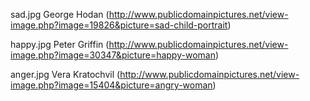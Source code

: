 sad.jpg
George Hodan (http://www.publicdomainpictures.net/view-image.php?image=19826&picture=sad-child-portrait)

happy.jpg
Peter Griffin (http://www.publicdomainpictures.net/view-image.php?image=30347&picture=happy-woman)

anger.jpg
Vera Kratochvil (http://www.publicdomainpictures.net/view-image.php?image=15404&picture=angry-woman)